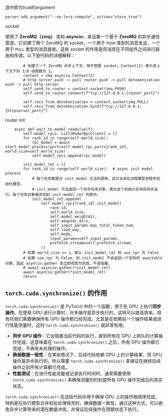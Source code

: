

选中即为true的argument

```
parser.add_argument("--no-lora-compute", action="store_true")
```



socket

使用了 **ZeroMQ（zmq）** 库和 **asyncio**，来设置一个基于 **ZeroMQ** 的异步通信管道。它创建了两个 ZeroMQ 的 socket，一个用于 `PUSH` 类型的消息发送，一个用于 `PULL` 类型的消息接收。这些 socket 的作用是将消息在不同组件之间进行路由和传递。以下是代码的详细解释：

```
        # 创建了一个 ZeroMQ 异步上下文，用于管理 socket。Context(2) 表示该上下文下的 I/O 线程数为 2。
        context = zmq.asyncio.Context(2)
        # http server push -> pull router push -> pull detokenization push -> pull http server
        self.send_to_router = context.socket(zmq.PUSH)
        self.send_to_router.connect(f"tcp://127.0.0.1:{router_port}")

        self.recv_from_detokenization = context.socket(zmq.PULL)
        self.recv_from_detokenization.bind(f"tcp://127.0.0.1:{httpserver_port}")
```



router init

```
    async def wait_to_model_ready(self):
        self.model_rpcs: List[ModelRpcClient] = []
        for rank_id in range(self.world_size):
            rpc_model = await start_model_process(port=self.model_rpc_ports[rank_id], world_size=self.world_size)
            self.model_rpcs.append(rpc_model)

        init_model_ret = []
        for rank_id in range(self.world_size):  # async init model process
            # 每个任务都是对 init_model 方法的调用，该方法会在远程模型进程中初始化模型。
            # init_model 方法返回一个异步任务对象，表示这个初始化任务将异步运行。每个任务对象被添加到 init_model_ret 列表中。
            init_model_ret.append(
                self.model_rpcs[rank_id].init_model(
                    rank_id,
                    self.world_size,
                    self.model_weightdir,
                    self.adapter_dirs,
                    self.input_params.max_total_token_num,
                    self.load_way,
                    self.mode,
                    input_params=self.input_params,
                    prefetch_stream=self.prefetch_stream,
                ))
        # 如果 world_size == 1，那么 init_model_ret 的 use_rpc 为 false
        # 如果 use_rpc 为 False，则 init_model 不会返回一个实际的 awaitable 对象，因此 asyncio.gather 会立即视其为完成，不会阻塞。
        # await asyncio.gather(*init_model_ret)
        await asyncio.gather(*init_model_ret)
        return
```

## `torch.cuda.synchronize()` 的作用

`torch.cuda.synchronize()` 是 PyTorch 中的一个函数，用于在 GPU 上执行**同步操作**。在使用 GPU 进行计算时，许多操作是异步执行的，这样可以提高效率。但有时我们需要确保所有 GPU 操作都已经完成，尤其是在依赖前一个操作结果或进行性能测量时，这时 `torch.cuda.synchronize()` 就非常有用。

- **同步 GPU 操作**：它会阻塞当前代码的执行，直到所有在 GPU 上排队的计算操作完成。这意味着在 `torch.cuda.synchronize()` 之后，所有 GPU 操作都已完成，不再有未处理的操作。
- **确保数据一致性**：在某些情况下，后续代码依赖 GPU 上的计算结果，而 GPU 操作是异步执行的，所以需要 `torch.cuda.synchronize()` 来保证在继续后续操作之前所有计算都已完成。
- **性能测试**：在进行性能测量或记录执行时间时，通常需要使用 `torch.cuda.synchronize()` 来确保测量的时刻是所有 GPU 操作完成后的真实状态。

`torch.cuda.synchronize()` 在这段代码中用于确保 GPU 上的操作按顺序完成，特别是在执行模型合并和批处理填充时，确保数据一致性。通过这种方式，可以避免异步计算带来的潜在数据冲突，并保证后续操作在预期状态下执行。
